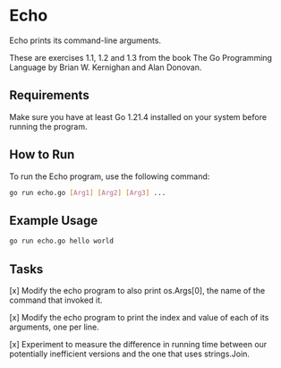 # Echo

Echo prints its command-line arguments.

These are exercises 1.1, 1.2 and 1.3 from the book The Go Programming Language by Brian W. Kernighan and Alan Donovan.

## Requirements

Make sure you have at least Go 1.21.4 installed on your system before running the program.

## How to Run

To run the Echo program, use the following command:

```bash
go run echo.go [Arg1] [Arg2] [Arg3] ...
```

## Example Usage

```bash
go run echo.go hello world
```

## Tasks

[x] Modify the echo program to also print os.Args[0], the name of the command that invoked it.

[x] Modify the echo program to print the index and value of each of its arguments, one per line.

[x] Experiment to measure the difference in running time between our potentially inefficient versions and the one that uses strings.Join.

